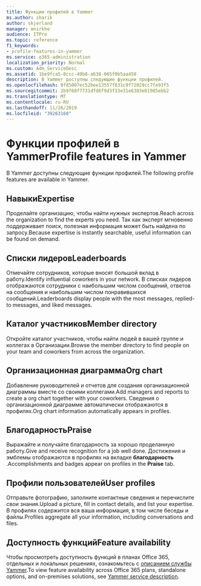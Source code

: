 ```yaml
---
title: Функции профилей в Yammer
ms.author: sharik
author: skjerland
manager: mnirkhe
audience: ITPro
ms.topic: reference
f1_keywords:
- profile-features-in-yammer
ms.service: o365-administration
localization_priority: Normal
ms.custom: Adm_ServiceDesc
ms.assetid: 1be9fca5-8ccc-49b8-a638-065f0b5aa450
description: В Yammer доступны следующие функции профилей.
ms.openlocfilehash: 0f85007ec52bee13557f831c9f72029cc7fe93f5
ms.sourcegitcommit: 2b9f68f7731dfd6f9d3f33e31e6303e81985ebb2
ms.translationtype: MT
ms.contentlocale: ru-RU
ms.lasthandoff: 11/26/2019
ms.locfileid: "39263160"
---
```

# <a name="profile-features-in-yammer"></a><span data-ttu-id="73d9c-103">Функции профилей в Yammer</span><span class="sxs-lookup"><span data-stu-id="73d9c-103">Profile features in Yammer</span></span>

<span data-ttu-id="73d9c-104">В Yammer доступны следующие функции профилей.</span><span class="sxs-lookup"><span data-stu-id="73d9c-104">The following profile features are available in Yammer.</span></span>
 
## <a name="expertise"></a><span data-ttu-id="73d9c-105">Навыки</span><span class="sxs-lookup"><span data-stu-id="73d9c-105">Expertise</span></span>

<span data-ttu-id="73d9c-106">Проделайте организацию, чтобы найти нужных экспертов.</span><span class="sxs-lookup"><span data-stu-id="73d9c-106">Reach across the organization to find the experts you need.</span></span> <span data-ttu-id="73d9c-107">Так как эксперт мгновенно поддерживает поиск, полезная информация может быть найдена по запросу.</span><span class="sxs-lookup"><span data-stu-id="73d9c-107">Because expertise is instantly searchable, useful information can be found on demand.</span></span>

## <a name="leaderboards"></a><span data-ttu-id="73d9c-108">Списки лидеров</span><span class="sxs-lookup"><span data-stu-id="73d9c-108">Leaderboards</span></span>

<span data-ttu-id="73d9c-109">Отмечайте сотрудников, которые вносят большой вклад в работу.</span><span class="sxs-lookup"><span data-stu-id="73d9c-109">Identify influential coworkers in your network.</span></span> <span data-ttu-id="73d9c-110">В списках лидеров отображаются сотрудники с наибольшим числом сообщений, ответов на сообщения и наибольшим числом понравившихся сообщений.</span><span class="sxs-lookup"><span data-stu-id="73d9c-110">Leaderboards display people with the most messages, replied-to messages, and liked messages.</span></span>

## <a name="member-directory"></a><span data-ttu-id="73d9c-111">Каталог участников</span><span class="sxs-lookup"><span data-stu-id="73d9c-111">Member directory</span></span>

<span data-ttu-id="73d9c-112">Откройте каталог участников, чтобы найти людей в вашей группе и коллегах в Организации.</span><span class="sxs-lookup"><span data-stu-id="73d9c-112">Browse the member directory to find people on your team and coworkers from across the organization.</span></span>
  
## <a name="org-chart"></a><span data-ttu-id="73d9c-113">Организационная диаграмма</span><span class="sxs-lookup"><span data-stu-id="73d9c-113">Org chart</span></span>

<span data-ttu-id="73d9c-114">Добавление руководителей и отчетов для создания организационной диаграммы вместе со своими коллегами.</span><span class="sxs-lookup"><span data-stu-id="73d9c-114">Add managers and reports to create a org chart together with your coworkers.</span></span> <span data-ttu-id="73d9c-115">Сведения о организационной диаграмме автоматически отображаются в профилях.</span><span class="sxs-lookup"><span data-stu-id="73d9c-115">Org chart information automatically appears in profiles.</span></span>
  
## <a name="praise"></a><span data-ttu-id="73d9c-116">Благодарность</span><span class="sxs-lookup"><span data-stu-id="73d9c-116">Praise</span></span>

<span data-ttu-id="73d9c-117">Выражайте и получайте благодарность за хорошо проделанную работу.</span><span class="sxs-lookup"><span data-stu-id="73d9c-117">Give and receive recognition for a job well done.</span></span> <span data-ttu-id="73d9c-118">Достижения и эмблемы отображаются в профилях на вкладке **благодарность** .</span><span class="sxs-lookup"><span data-stu-id="73d9c-118">Accomplishments and badges appear on profiles in the **Praise** tab.</span></span>
 
## <a name="user-profiles"></a><span data-ttu-id="73d9c-119">Профили пользователей</span><span class="sxs-lookup"><span data-stu-id="73d9c-119">User profiles</span></span>

<span data-ttu-id="73d9c-120">Отправьте фотографию, заполните контактные сведения и перечислите свои знания.</span><span class="sxs-lookup"><span data-stu-id="73d9c-120">Upload a picture, fill in contact details, and list your expertise.</span></span> <span data-ttu-id="73d9c-121">В профилях содержится вся ваша информация, в том числе беседы и файлы.</span><span class="sxs-lookup"><span data-stu-id="73d9c-121">Profiles aggregate all your information, including conversations and files.</span></span>
  
## <a name="feature-availability"></a><span data-ttu-id="73d9c-122">Доступность функций</span><span class="sxs-lookup"><span data-stu-id="73d9c-122">Feature availability</span></span>

<span data-ttu-id="73d9c-123">Чтобы просмотреть доступность функций в планах Office 365, отдельных и локальных решениях, ознакомьтесь с [описанием службы Yammer](yammer-service-description.md).</span><span class="sxs-lookup"><span data-stu-id="73d9c-123">To view feature availability across Office 365 plans, standalone options, and on-premises solutions, see [Yammer service description](yammer-service-description.md).</span></span>
  

